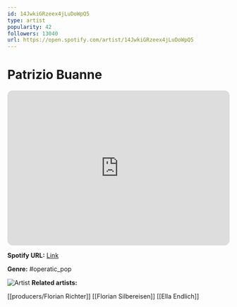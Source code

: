 ```yaml
---
id: 14JwkiGRzeex4jLuDoWpQ5
type: artist
popularity: 42
followers: 13040
url: https://open.spotify.com/artist/14JwkiGRzeex4jLuDoWpQ5
---
```

# Patrizio Buanne

<iframe style="border-radius:12px" src="https://open.spotify.com/embed/artist/14JwkiGRzeex4jLuDoWpQ5" width="100%" height="352" frameBorder="0" allowfullscreen="" allow="autoplay; clipboard-write; encrypted-media; fullscreen; picture-in-picture" loading="lazy"></iframe>

**Spotify URL:** [Link](https://open.spotify.com/artist/14JwkiGRzeex4jLuDoWpQ5)

**Genre:**  #operatic_pop

![Artist](https://i.scdn.co/image/694f1bd3cd651fbac246bab007814197e959f8ed)
**Related artists:**

[[producers/Florian Richter]]
[[Florian Silbereisen]]
[[Ella Endlich]]
